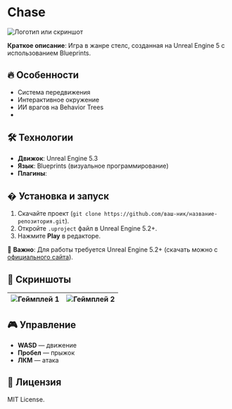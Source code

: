 # Chase

![Логотип или скриншот](ссылка_на_изображение.png)  

**Краткое описание**: Игра в жанре стелс, созданная на Unreal Engine 5 с использованием Blueprints.  

## 🔥 Особенности  
- Система передвижения  
- Интерактивное окружение  
- ИИ врагов на Behavior Trees
- 

## 🛠 Технологии  
- **Движок**: Unreal Engine 5.3 
- **Язык**: Blueprints (визуальное программирование)  
- **Плагины**: 

## � Установка и запуск  
1. Скачайте проект (`git clone https://github.com/ваш-ник/название-репозитория.git`).  
2. Откройте `.uproject` файл в Unreal Engine 5.2+.  
3. Нажмите **Play** в редакторе.  

📌 **Важно**: Для работы требуется Unreal Engine 5.2+ (скачать можно с [официального сайта](https://www.unrealengine.com/)).  

## 📸 Скриншоты  
| ![Геймплей 1](ссылка_на_скрин1.png) | ![Геймплей 2](ссылка_на_скрин2.png) |  
|--------------------------------------|--------------------------------------|  

## 🎮 Управление  
- **WASD** — движение  
- **Пробел** — прыжок  
- **ЛКМ** — атака  

## 📜 Лицензия  
MIT License.
